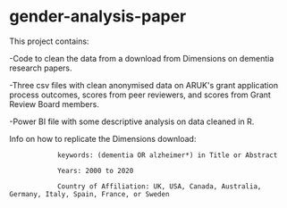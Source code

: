 # gender-analysis-paper
This project contains:

-Code to clean the data from a download from Dimensions on dementia research papers.
                
-Three csv files with clean anonymised data on ARUK's grant application process outcomes, scores from peer reviewers, and scores from Grant Review Board members.
 
-Power BI file with some descriptive analysis on data cleaned in R.


Info on how to replicate the Dimensions download:
          
                keywords: (dementia OR alzheimer*) in Title or Abstract
                
                Years: 2000 to 2020
                
                Country of Affiliation: UK, USA, Canada, Australia, Germany, Italy, Spain, France, or Sweden
                
